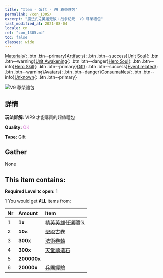 ```yaml
---
title: "Item - Gift - V9 尊榮禮包"
permalink: /con_1305/
excerpt: "魔法门之英雄无敌：战争纪元  V9 尊榮禮包"
last_modified_at: 2021-08-04
locale: cn
ref: "con_1305.md"
toc: false
classes: wide
---
```

 [Materials](/ItemsCN/){: .btn .btn--primary}[Artifacts](/ItemsCN/Artifacts/){: .btn .btn--success}[Unit Soul](/ItemsCN/UnitSoul/){: .btn .btn--warning}[Unit Awakening](/ItemsCN/UnitAwakening/){: .btn .btn--danger}[Hero Soul](/ItemsCN/HeroSoul/){: .btn .btn--info}[Hero Skill](/ItemsCN/HeroSkill/){: .btn .btn--primary}[Gift](/ItemsCN/Gift/){: .btn .btn--success}[Event related](/ItemsCN/Events/){: .btn .btn--warning}[Avatars](/ItemsCN/Avatars/){: .btn .btn--danger}[Consumables](/ItemsCN/Consumables/){: .btn .btn--info}[Unknown](/ItemsCN/Unknown/){: .btn .btn--primary}

 ![V9 尊榮禮包](/images/t/i_905009.png)

## 詳情
 **玩法詳解:** VIP9 才能購買的超值禮包

 **Quality:** <span style="color: #DA70D6">OK</span>

 **Type:** Gift

## Gather

  None

## This item contains:

 **Required Level to open:** 1

 1 You would get **ALL** items  from:

  | Nr | Amount |     Item    |
  |:---|:-------|:------------|
  | 1 |  **1x** | [精英英雄任選禮包](/cn/Items/con_1317/) |  | 
  | 2 |  **10x** | [聖殿古卷](/cn/Items/con_697/) |  | 
  | 3 |  **300x** | [法術卷軸](/cn/Items/con_694/) |  | 
  | 4 |  **300x** | [天堂鑄造石](/cn/Items/art_188/) |  | 
  | 5 |  **200000x** | <i class="fas fa-coins"/> |  | 
  | 6 |  **20000x** | [兵團經驗](/cn/Items/con_902/) |  | 

